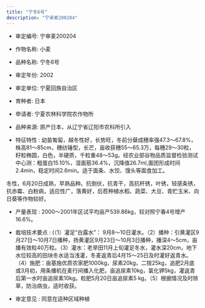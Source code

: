 ```yaml
---
title: "宁冬6号"
description: "宁审麦200204"
---
```

* 审定编号:  宁审麦200204

*  作物名称:  小麦

*  品种名称:  宁冬6号

*  审定年份:  2002

*  审定单位:  宁夏回族自治区

* 育种者:  日本

*  申请者:  宁夏农林科学院农作物所

*  品种来源:  原产日本，从辽宁省辽阳市农科所引入

*  特征特性 : 
幼苗匍匐，越冬性好，长势旺，冬前分蘖成穗率强47.3～67.8%，株高81～85cm，穗纺锤型，长芒，亩收获穗55～65.3万，每穗29～30粒，籽粒椭圆，白色，半硬质，千粒重48～53g。经农业部谷物品质监督检验测试中心测：粗蛋白15.10%，湿面筋36.4%，沉降值26.7ml,面团形成时间2.4min，稳定时间2.6min。适于面条、水饺、馒头等面食加工。
冬性，6月20日成熟，早熟品种。抗倒伏，抗青干，高抗秆锈，叶锈，轻感条锈，抗赤霉、白粉病，适应性广，落黄好，后茬种植水稻、蔬菜、大豆、青贮玉米、向日葵等作物较好。

 
*  产量表现 : 
2000～2001年区试平均亩产539.86kg，较对照宁春4号增产16.6%。

*  栽培技术要点 : 
(（1）灌足“白露水”： 9月8～10日灌水。（2）播种：引黄灌区9月27日～10月7日播种，扬黄灌区9月23日～10月3日播种，播深4～5cm，亩播有效粒40万粒。（3）灌水：老旱田11月上旬灌足冬水，灌水深20cm，地下水位较高的田块冬水适当浅灌，冬麦返青后4月15～25日及时灌好返青水。（4）施肥：亩基施优质农家肥1000kg，尿素20kg，二铵25kg，追肥2月底或3月初，用条播机在麦行间播入化肥，亩追尿素10kg，氯化钾5kg，灌返青后第一水时亩追尿素10kg。粒肥5月20日亩追尿素5 kg。（5）根据情况及时除草，防治病虫，适时收获。

*  审定意见 : 
同意在适种区域种植
